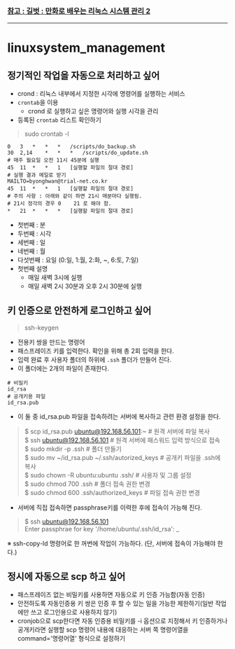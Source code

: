 ### [참고 : 길벗 : 만화로 배우는 리눅스 시스템 관리 2](https://www.yes24.com/Product/Goods/33569480)
---
# linuxsystem_management
## 정기적인 작업을 자동으로 처리하고 싶어
* crond : 리눅스 내부에서 지정한 시각에 명령어를 실행하는 서비스
* ```crontab```을 이용
  - crond 로 실행하고 싶은 명령어와 실행 시각을 관리
* 등록된 ```crontab``` 리스트 확인하기
> sudo crontab -l
```
0   3   *   *   *   /scripts/do_backup.sh
30  2,14    *   *   *   /scripts/do_update.sh
# 매주 월요일 오전 11시 45분에 실행
45  11  *   *   1   [실행할 파일의 절대 경로]
# 실행 결과 메일로 받기
MAILTO=byonghwan@trial-net.co.kr
45  11  *   *   1   [실행할 파일의 절대 경로]
# 주의 사항 : 아래와 같이 하면 21시 매분마다 실행됨. 
# 21시 정각의 경우 0    21 로 해야 함.
*   21  *   *   *   [실행할 파일의 절대 경로]
```
* 첫번째 : 분
* 두번째 : 시각
* 세번째 : 일
* 네번째 : 월
* 다섯번째 : 요일 (0:일, 1:월, 2:화, ~, 6:토, 7:일)
* 첫번째 설명
  * 매일 새벽 3시에 실행
  * 매일 새벽 2시 30분과 오후 2시 30분에 실행

## 키 인증으로 안전하게 로그인하고 싶어
> ssh-keygen
* 전용키 쌍을 만드는 명령어
* 패스프레이즈 키를 입력한다. 확인을 위해 총 2회 입력을 한다.
* 입력 완료 후 사용자 폴더의 하위에 ```.ssh``` 폴더가 만들어 진다.
* 이 폴더에는 2개의 파일이 존재한다.
```
# 비밀키
id_rsa
# 공개키용 파일
id_rsa.pub
```
* 이 둘 중 id_rsa.pub 파일을 접속하려는 서버에 복사하고 관련 환경 설정을 한다.
> \$ scp id_rsa.pub ubuntu@192.168.56.101:~  # 원격 서버에 파일 복사 \
> \$ ssh ubuntu@192.168.56.101  # 원격 서버에 패스워드 입력 방식으로 접속 \
> \$ sudo mkdir -p .ssh  # 폴더 만들기 \
> \$ sudo mv ~/id_rsa.pub ~/.ssh/autorized_keys  # 공개키 파일을 .ssh에 복사 \
> \$ sudo chown -R ubuntu:ubuntu .ssh/  # 사용자 및 그룹 설정 \
> \$ sudo chmod 700 .ssh  # 폴더 접속 권한 변경 \
> \$ sudo chmod 600 .ssh/authorized_keys  # 파일 접속 권한 변경
* 서버에 직접 접속하면 passphrase키를 이력한 후에 접속이 가능해 진다.
> \$ ssh ubuntu@192.168.56.101 \
> Enter passphrae for key '/home/ubuntu/.ssh/id_rsa': _

※ ssh-copy-ld 명령어로 한 꺼번에 작업이 가능하다. (단, 서버에 접속이 가능해야 한다.)

## 정시에 자동으로 scp 하고 싶어
* 패스프레이즈 없는 비밀키를 사용하면 자동으로 키 인증 가능함(자동 인증)
* 안전하도록 자동인증용 키 쌍은 인증 후 할 수 있는 일을 가능한 제한하기(일반 작업에만 쓰고 로그인용으로 사용하지 않기)
* cronjob으로 scp한다면 자동 인증용 비밀키를 -i 옵션으로 지정해서 키 인증하거나 공개키라면 실행할 scp 명령어 내용에 대응하는 서버 쪽 명령어열을 command='명령어열' 형식으로 설정하기



